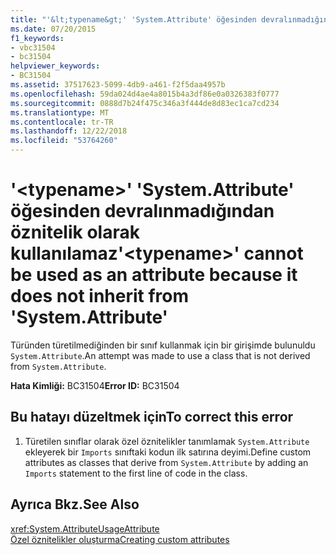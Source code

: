 ```yaml
---
title: "'&lt;typename&gt;' 'System.Attribute' öğesinden devralınmadığından öznitelik olarak kullanılamaz"
ms.date: 07/20/2015
f1_keywords:
- vbc31504
- bc31504
helpviewer_keywords:
- BC31504
ms.assetid: 37517623-5099-4db9-a461-f2f5daa4957b
ms.openlocfilehash: 59da024d4ae4a8015b4a3df86e0a0326383f0777
ms.sourcegitcommit: 0888d7b24f475c346a3f444de8d83ec1ca7cd234
ms.translationtype: MT
ms.contentlocale: tr-TR
ms.lasthandoff: 12/22/2018
ms.locfileid: "53764260"
---
```

# <a name="lttypenamegt-cannot-be-used-as-an-attribute-because-it-does-not-inherit-from-systemattribute"></a><span data-ttu-id="a5233-102">'&lt;typename&gt;' 'System.Attribute' öğesinden devralınmadığından öznitelik olarak kullanılamaz</span><span class="sxs-lookup"><span data-stu-id="a5233-102">'&lt;typename&gt;' cannot be used as an attribute because it does not inherit from 'System.Attribute'</span></span>
<span data-ttu-id="a5233-103">Türünden türetilmediğinden bir sınıf kullanmak için bir girişimde bulunuldu `System.Attribute`.</span><span class="sxs-lookup"><span data-stu-id="a5233-103">An attempt was made to use a class that is not derived from `System.Attribute`.</span></span>  
  
 <span data-ttu-id="a5233-104">**Hata Kimliği:** BC31504</span><span class="sxs-lookup"><span data-stu-id="a5233-104">**Error ID:** BC31504</span></span>  
  
## <a name="to-correct-this-error"></a><span data-ttu-id="a5233-105">Bu hatayı düzeltmek için</span><span class="sxs-lookup"><span data-stu-id="a5233-105">To correct this error</span></span>  
  
1.  <span data-ttu-id="a5233-106">Türetilen sınıflar olarak özel öznitelikler tanımlamak `System.Attribute` ekleyerek bir `Imports` sınıftaki kodun ilk satırına deyimi.</span><span class="sxs-lookup"><span data-stu-id="a5233-106">Define custom attributes as classes that derive from `System.Attribute` by adding an `Imports` statement to the first line of code in the class.</span></span>  
  
## <a name="see-also"></a><span data-ttu-id="a5233-107">Ayrıca Bkz.</span><span class="sxs-lookup"><span data-stu-id="a5233-107">See Also</span></span>  
 <xref:System.AttributeUsageAttribute>  
 [<span data-ttu-id="a5233-108">Özel öznitelikler oluşturma</span><span class="sxs-lookup"><span data-stu-id="a5233-108">Creating custom attributes</span></span>](~/docs/visual-basic/programming-guide/concepts/attributes/creating-custom-attributes.md)
